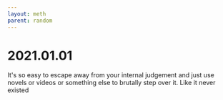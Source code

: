 ```yaml
---
layout: meth
parent: random
---
```

# 2021.01.01

It's so easy to escape away from your internal judgement and just use novels or videos or something else to brutally step over it.
Like it never existed
